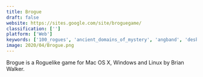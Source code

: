 ```yaml
---
title: Brogue
draft: false 
website: https://sites.google.com/site/broguegame/
classification: ['']
platform: ['Web']
keywords: ['100_rogues', 'ancient_domains_of_mystery', 'angband', 'desktop_dungeons', 'dungeon_crawl_stone_soup', 'dungeons_of_dredmor', 'extract', 'grade.us', 'nethack', 'overcast', 'powder', 'pixel_dungeon', 'shattered_pixel_dungeon', 'unleashed_pixel_dungeon', 'whympr']
image: 2020/04/Brogue.png
---
```

Brogue is a Roguelike game for Mac OS X, Windows and Linux by Brian Walker.